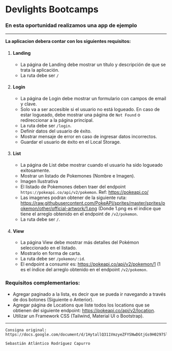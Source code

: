 # Devlights Bootcamps

### En esta oportunidad realizamos una app de ejemplo

---

**La aplicacion debera contar con los siguientes requisitos:**

1. #### Landing
    * La página de Landing debe mostrar un título y descripción de que se trata la aplicación.
    * La ruta debe ser `/`

1. #### Login
    * La página de Login debe mostrar un formulario con campos de email y clave.
    * Solo va a ser accesible si el usuario no está logueado. En caso de estar logueado, debe mostrar una página de `Not Found` o redireccionar a la página principal.
    * La ruta debe ser `/login`.
    * Definir datos del usuario de éxito.
    * Mostrar mensaje de error en caso de ingresar datos incorrectos.
    * Guardar el usuario de éxito en el Local Storage.

1. #### List
    * La página de List debe mostrar cuando el usuario ha sido logueado exitosamente.
    * Mostrar un listado de Pokemones (Nombre e Imagen).
    * Imagen Ilustrativa
    * El listado de Pokemones deben traer del endpoint `https://pokeapi.co/api/v2/pokemon`. Ref: https://pokeapi.co/
    * Las imagenes podran obtener de la siguiente ruta: https://raw.githubusercontent.com/PokeAPI/sprites/master/sprites/pokemon/other/official-artwork/1.png (Donde 1.png es el indice que tiene el arreglo obtenido en el endpoint de `/v2/pokemon`.
    * La ruta debe ser `/`.

1. #### View
    * La página View debe mostrar más detalles del Pokémon seleccionado en el listado.
    * Mostrarlo en forma de carta.
    * La ruta debe ser `/pokemon/:id`.
    * El endpoint a consumir es: https://pokeapi.co/api/v2/pokemon/1 (1 es el índice del arreglo obtenido en el endpoint `/v2/pokemon`.

### Requisitos complementarios:

* Agregar paginado a la lista, es decir que se pueda ir navegando a través de dos botones (Siguiente o Anterior).
* Agregar página de Locations que liste todos los locations que se obtienen del siguiente endpoint: https://pokeapi.co/api/v2/location.
* Utilizar un Framework CSS (Tailwind, Material UI o Bootstrap).

---

    Consigna original:
    https://docs.google.com/document/d/1HytallQ311VmzyeZFYSNwDGtjGs9H0297Sl19HpYG04/edit#
    
    Sebastián Atlántico Rodríguez Capurro